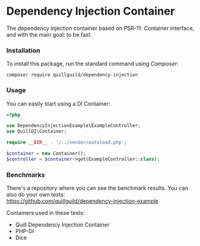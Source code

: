 # Dependency Injection Container

The dependency injection container based on PSR-11: Container interface,
and with the main goal: to be fast.

### Installation

To install this package, run the standard command using _Composer_:

```
composer require quillguild/dependency-injection
```

### Usage

You can easily start using a DI Container:

```php
<?php

use DependencyInjectionExample\ExampleController;
use QuillDI\Container;

require __DIR__ . '/../vendor/autoload.php';

$container = new Container();
$controller = $container->get(ExampleController::class);
```

### Benchmarks

There's a repository where you can see the benchmark results. You can
also do your own tests: \
https://github.com/quillguild/dependency-injection-example

Containers used in these tests:
- Quill Dependency Injection Container
- PHP-DI
- Dice